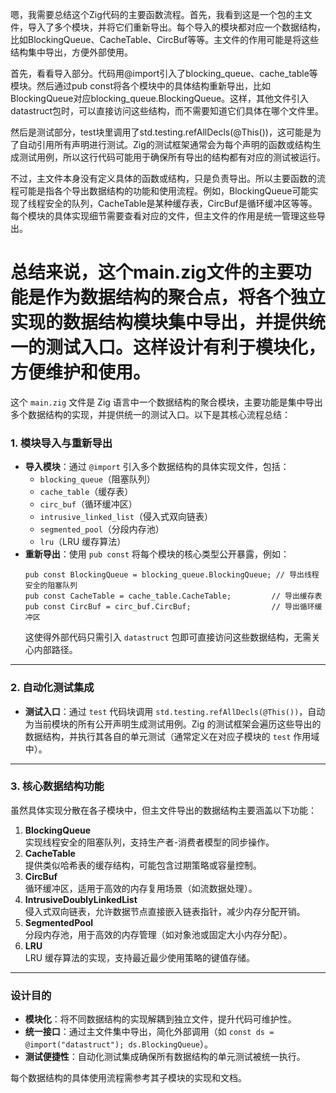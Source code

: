 嗯，我需要总结这个Zig代码的主要函数流程。首先，我看到这是一个包的主文件，导入了多个模块，并将它们重新导出。每个导入的模块都对应一个数据结构，比如BlockingQueue、CacheTable、CircBuf等等。主文件的作用可能是将这些结构集中导出，方便外部使用。

首先，看看导入部分。代码用@import引入了blocking_queue、cache_table等模块。然后通过pub const将各个模块中的具体结构重新导出，比如BlockingQueue对应blocking_queue.BlockingQueue。这样，其他文件引入datastruct包时，可以直接访问这些结构，而不需要知道它们具体在哪个文件里。

然后是测试部分，test块里调用了std.testing.refAllDecls(@This())，这可能是为了自动引用所有声明进行测试。Zig的测试框架通常会为每个声明的函数或结构生成测试用例，所以这行代码可能用于确保所有导出的结构都有对应的测试被运行。

不过，主文件本身没有定义具体的函数或结构，只是负责导出。所以主要函数的流程可能是指各个导出数据结构的功能和使用流程。例如，BlockingQueue可能实现了线程安全的队列，CacheTable是某种缓存表，CircBuf是循环缓冲区等等。每个模块的具体实现细节需要查看对应的文件，但主文件的作用是统一管理这些导出。

总结来说，这个main.zig文件的主要功能是作为数据结构的聚合点，将各个独立实现的数据结构模块集中导出，并提供统一的测试入口。这样设计有利于模块化，方便维护和使用。
================================================
这个 `main.zig` 文件是 Zig 语言中一个数据结构的聚合模块，主要功能是集中导出多个数据结构的实现，并提供统一的测试入口。以下是其核心流程总结：

### **1. 模块导入与重新导出**
- **导入模块**：通过 `@import` 引入多个数据结构的具体实现文件，包括：
  - `blocking_queue`（阻塞队列）
  - `cache_table`（缓存表）
  - `circ_buf`（循环缓冲区）
  - `intrusive_linked_list`（侵入式双向链表）
  - `segmented_pool`（分段内存池）
  - `lru`（LRU 缓存算法）
- **重新导出**：使用 `pub const` 将每个模块的核心类型公开暴露，例如：
  ```zig
  pub const BlockingQueue = blocking_queue.BlockingQueue; // 导出线程安全的阻塞队列
  pub const CacheTable = cache_table.CacheTable;         // 导出缓存表
  pub const CircBuf = circ_buf.CircBuf;                  // 导出循环缓冲区
  ```
  这使得外部代码只需引入 `datastruct` 包即可直接访问这些数据结构，无需关心内部路径。

---

### **2. 自动化测试集成**
- **测试入口**：通过 `test` 代码块调用 `std.testing.refAllDecls(@This())`，自动为当前模块的所有公开声明生成测试用例。Zig 的测试框架会遍历这些导出的数据结构，并执行其各自的单元测试（通常定义在对应子模块的 `test` 作用域中）。

---

### **3. 核心数据结构功能**
虽然具体实现分散在各子模块中，但主文件导出的数据结构主要涵盖以下功能：
1. **BlockingQueue**  
   实现线程安全的阻塞队列，支持生产者-消费者模型的同步操作。
2. **CacheTable**  
   提供类似哈希表的缓存结构，可能包含过期策略或容量控制。
3. **CircBuf**  
   循环缓冲区，适用于高效的内存复用场景（如流数据处理）。
4. **IntrusiveDoublyLinkedList**  
   侵入式双向链表，允许数据节点直接嵌入链表指针，减少内存分配开销。
5. **SegmentedPool**  
   分段内存池，用于高效的内存管理（如对象池或固定大小内存分配）。
6. **LRU**  
   LRU 缓存算法的实现，支持最近最少使用策略的键值存储。

---

### **设计目的**
- **模块化**：将不同数据结构的实现解耦到独立文件，提升代码可维护性。
- **统一接口**：通过主文件集中导出，简化外部调用（如 `const ds = @import("datastruct"); ds.BlockingQueue`）。
- **测试便捷性**：自动化测试集成确保所有数据结构的单元测试被统一执行。

每个数据结构的具体使用流程需参考其子模块的实现和文档。